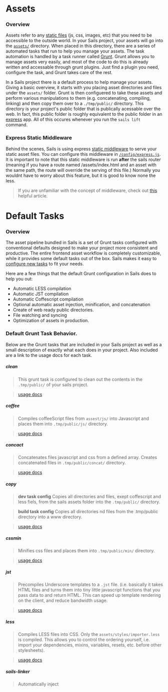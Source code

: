 # Assets
### Overview

Assets refer to any [static files](http://en.wikipedia.org/wiki/Static_web_page) (js, css, images, etc) that you need to be accessible to the outside world. In your Sails project, your assets will go into the [`assets/`]() directory. When placed in this directory, there are a series of automated tasks that run to help you manage your assets. The task automation is handled by a task runner called [Grunt](http://gruntjs.com/). Grunt allows you to manage assets very easily, and most of the code to do this is already written and accessable through grunt plugins. Just find a plugin you need, configure the task, and Grunt takes care of the rest.

In a Sails project there is a default process to help manage your assets. Giving a basic overview, it starts with you placing asset directories and files under the `assets/` folder. Grunt is then configuered to take these assets and perform various manipulations to them (e.g. concatenating, compiling, linking) and then copy them over to a `./tmp/public/` directory. This directory is your project's public folder that is publically acessable over the web. In fact, this public folder is roughly equivalent to the public folder in an [express](http://www.expressjs.com) app. All of this occures whenever you run the `sails lift` command.


### Express Static Middleware
Behind the scenes, Sails is using express [static middleware](http://www.senchalabs.org/connect/static.html) to serve your static asset files. You can configure this middleware in [`/config/express.js`](). It is important to note that this static middleware is run **after** the sails router (meaning if you have a route named /assets/index.html and an asset with the same path, the route will override the serving of this file.) Normally you wouldnt have to worry about this feature, but it is good to know none the less.

>If you are unfamiliar with the concept of middleware, check out [this](http://stephensugden.com/middleware_guide/) helpful article.

# Default Tasks

### Overview

The asset pipeline bundled in Sails is a set of Grunt tasks configured with conventional defaults designed to make your project more consistent and productive. The entire frontend asset workflow is completely customizable, while it provides some default tasks out of the box. Sails makes it easy to [configure new tasks]() to fit your needs.

Here are a few things that the default Grunt configuration in Sails does to help you out:  
- Automatic LESS compilation
- Automatic JST compilation
- Automatic Coffescript compilation
- Optional automatic asset injection, minification, and concatenation
- Create of web ready public directories.
- File watching and syncing
- Optimization of assets in production.

### Default Grunt Task Behavior.

Below are the Grunt tasks that are included in your Sails project as well as a small description of exactly what each does in your project. Also included are a link to the usage docs for each task.

##### clean

> This grunt task is configured to clean out the contents in the `.tmp/public/` of your sails project.

> [usage docs](https://github.com/gruntjs/grunt-contrib-clean)

##### coffee

> Compiles coffeeScript files from `assest/js/` into Javascript and places them into `.tmp/public/js/` directory.

> [usage docs](https://github.com/gruntjs/grunt-contrib-coffee)

##### concact

> Concatenates files javascript and css from a defined array. Creates concatenated files in `.tmp/public/concat/` directory.

> [usage docs](https://github.com/gruntjs/grunt-contrib-concat)

##### copy

> **dev task config**
> Copies all directories and files, exept coffescript and less fiels, from the sails assets folder into the `.tmp/public/` directory.

> **build task config**
> Copies all directories nd files from the .tmp/public directory into a www directory.

> [usage docs](https://github.com/gruntjs/grunt-contrib-copy)

##### cssmin

> Minifies css files and places them into `.tmp/public/min/` directory.

> [usage docs](https://github.com/gruntjs/grunt-contrib-cssmin)

##### jst

> Precompiles Underscore templates to a `.jst` file. (i.e. basically it takes HTML files and turns them into tiny little javascript functions that you pass data to and return HTML. This can speed up template rendering on the client, and reduce bandwidth usage.

> [usage docs](https://github.com/gruntjs/grunt-contrib-jast)

##### less

> Compiles LESS files into CSS. Only the `assets/styles/importer.less` is compiled. This allows you to control the ordering yourself, i.e. import your dependencies, mixins, variables, resets, etc. before other stylesheets).

> [usage docs](https://github.com/gruntjs/grunt-contrib-less)

##### sails-linker

> Automatically inject <script> tags for javascript files and <link> tags for css files.  Also automatically links an output file containing precompiled templates using a <script> tag. A much more detailed description of this task can be found [here](https://github.com/balderdashy/sails-generate-frontend/blob/master/docs/overview.md#a-litte-bit-more-about-sails-linking). 

> [usage docs](https://github.com/Zolmeister/grunt-sails-linker)

##### sync

> A grunt task to keep directories in sync. It is very similar to grunt-contrib-copy but tries to copy only those files that has actually changed. It specifically synchronize files from the `assets/` folder to `.tmp/public/`, smashing anything that's already there.

> [usage docs](https://github.com/tomusdrw/grunt-sync)

##### uglify

> Minifies client-side javascript `assets`.

> [usage docs](https://github.com/gruntjs/grunt-contrib-uglify)

##### watch

> Run predefined tasks whenever watched file patterns are added, changed or deleted. Watch for changes on files in the `assets/` folder, and re-run the appropriate tasks.

> [usage docs](https://github.com/gruntjs/grunt-contrib-watch)


# Disabling Grunt

To disable Grunt integration in Sails, simply delete your Gruntfile (and/or [`tasks/`]() folder). You can also [disable the Grunt hook]().

If you still want to use Grunt for other purposes, but don't want any of the default web front-end stuff, just delete your project's assets folder and remove the front-end oriented tasks from the `grunt/register/` and `grunt/config/` folders.  You can also run `sails new myCoolApi --no-frontend` to omit the assets folder and front-end-oriented Grunt tasks for future projects.  You can also replace your `sails-generate-frontend` module with alternative community generators, or [create your own]().  This allows `sails new` to create the boilerplate for native iOS apps, Android apps, Cordova apps, SteroidsJS apps, etc.

# Automation

### Overview

The [`tasks/`](./#!documentation/anatomy/tasks) directory is a suite of Grunt tasks and their configurations.  Some helpful [default tasks]() are bundled for your convenience.  The Grunt integration is mainly useful for bundling front-end assets, (like stylesheets, scripts, & markup templates) but it can also be used to run all kinds of development tasks, from [browserify]() compilation to [database migrations]().

If you haven't used [Grunt](http://gruntjs.com/) before, be sure to check out the [Getting Started](http://gruntjs.com/getting-started) guide, as it explains how to create a [Gruntfile](http://gruntjs.com/sample-gruntfile) as well as install and use Grunt plugins. Once you're familiar with that process, read on!


### What tasks does Sails run automatically?

Sails registers Grunt tasks located in the [`tasks/register/`]() folder.

##### `sails lift`

Runs the **default** task (`tasks/register/default.js`).

##### `sails lift --prod`

Runs the **prod** task (`tasks/register/prod.js`).

##### `sails www`

Runs the **build** task (`tasks/register/build.js`).

##### `sails www --prod` (production)

Runs the **buildProd** task (`tasks/register/buildProd.js`).


### Can I customize this for SASS, Angular, client-side Jade templates, etc?

You can modify, omit, or replace any of these Grunt tasks to fit your requirements. You can also add your own Grunt tasks- just add a `someTask.js` file in the `grunt/config` directory to configure the new task, then register it with the appropriate parent task(s) (see files in `grunt/register/*.js`).
